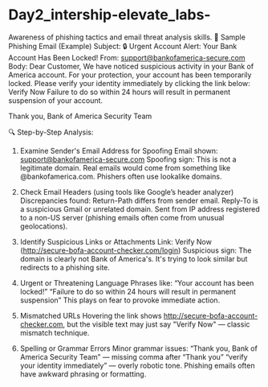 # Day2_intership-elevate_labs-
Awareness of phishing tactics and email threat analysis skills.
📧 Sample Phishing Email (Example)
Subject: 🔒 Urgent Account Alert: Your Bank Account Has Been Locked!
From: support@bankofamerica-secure.com
Body:
     Dear Customer,
     We have noticed suspicious activity in your Bank of America account. For your protection, your account has been temporarily locked.
     Please verify your identity immediately by clicking the link below:
Verify Now
Failure to do so within 24 hours will result in permanent suspension of your account.

Thank you,
Bank of America Security Team

🔍 Step-by-Step Analysis:
1. Examine Sender's Email Address for Spoofing
Email shown: support@bankofamerica-secure.com
Spoofing sign: This is not a legitimate domain. Real emails would come from something like @bankofamerica.com. Phishers often use lookalike domains.

2. Check Email Headers (using tools like Google’s header analyzer)
Discrepancies found:
Return-Path differs from sender email.
Reply-To is a suspicious Gmail or unrelated domain.
Sent from IP address registered to a non-US server (phishing emails often come from unusual geolocations).

4. Identify Suspicious Links or Attachments
Link: Verify Now (http://secure-bofa-account-checker.com/login)
Suspicious sign: The domain is clearly not Bank of America's. It's trying to look similar but redirects to a phishing site.

4. Urgent or Threatening Language
Phrases like:
“Your account has been locked!”
“Failure to do so within 24 hours will result in permanent suspension”
This plays on fear to provoke immediate action.

5. Mismatched URLs
Hovering the link shows http://secure-bofa-account-checker.com, but the visible text may just say "Verify Now" — classic mismatch technique.

6. Spelling or Grammar Errors
Minor grammar issues:
“Thank you, Bank of America Security Team” — missing comma after “Thank you”
“verify your identity immediately” — overly robotic tone.
Phishing emails often have awkward phrasing or formatting.

